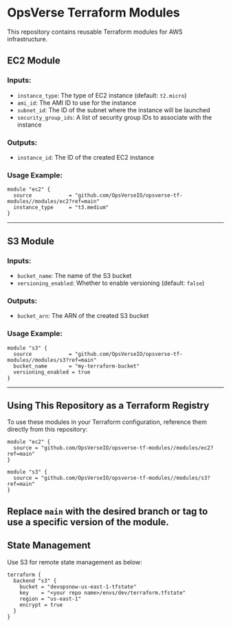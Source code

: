 # OpsVerse Terraform Modules

This repository contains reusable Terraform modules for AWS infrastructure.

## EC2 Module

### Inputs:
- `instance_type`: The type of EC2 instance (default: `t2.micro`)
- `ami_id`: The AMI ID to use for the instance
- `subnet_id`: The ID of the subnet where the instance will be launched
- `security_group_ids`: A list of security group IDs to associate with the instance

### Outputs:
- `instance_id`: The ID of the created EC2 instance

### Usage Example:
```hcl
module "ec2" {
  source            = "github.com/OpsVerseIO/opsverse-tf-modules//modules/ec2?ref=main"
  instance_type     = "t3.medium"
}
```

---

## S3 Module

### Inputs:
- `bucket_name`: The name of the S3 bucket
- `versioning_enabled`: Whether to enable versioning (default: `false`)

### Outputs:
- `bucket_arn`: The ARN of the created S3 bucket

### Usage Example:
```hcl
module "s3" {
  source            = "github.com/OpsVerseIO/opsverse-tf-modules//modules/s3?ref=main"
  bucket_name       = "my-terraform-bucket"
  versioning_enabled = true
}
```

---

## Using This Repository as a Terraform Registry

To use these modules in your Terraform configuration, reference them directly from this repository:

```hcl
module "ec2" {
  source = "github.com/OpsVerseIO/opsverse-tf-modules//modules/ec2?ref=main"
}

module "s3" {
  source = "github.com/OpsVerseIO/opsverse-tf-modules//modules/s3?ref=main"
}
```

Replace `main` with the desired branch or tag to use a specific version of the module.
---
## State Management
Use S3 for remote state management as below:
```
terraform {
  backend "s3" {
    bucket = "devopsnow-us-east-1-tfstate"
    key    = "<your repo name>/envs/dev/terraform.tfstate"
    region = "us-east-1"
    encrypt = true
  }
}
```
